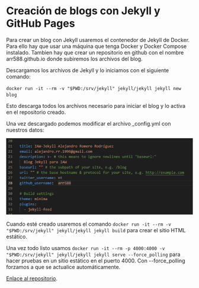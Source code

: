 # Creación de blogs con Jekyll y GitHub Pages

Para crear un blog con Jekyll usaremos el contenedor de Jekyll de Docker. Para ello hay que usar una máquina que tenga Docker y Docker Compose instalado. Tambien hay que crear un repositorio en github con el nombre arr588.github.io donde subiremos los archivos del blog.

Descargamos los archivos de Jekyll y lo iniciamos con el siguiente comando:

`docker run -it --rm -v "$PWD:/srv/jekyll" jekyll/jekyll jekyll new blog`

Esto descarga todos los archivos necesario para iniciar el blog y lo activa en el repositorio creado.

Una vez descargado podemos modificar el archivo _config.yml con nuestros datos:

![_config](https://raw.githubusercontent.com/arr588/iaw-jekyll/main/img/1.png)

Cuando esté creado usaremos el comando `docker run -it --rm -v "$PWD:/srv/jekyll" jekyll/jekyll jekyll build` para crear el sitio HTML estático.

Una vez todo listo usamos `docker run -it --rm -p 4000:4000 -v "$PWD:/srv/jekyll" jekyll/jekyll jekyll serve --force_polling` para hacer pruebas en un sitio estático en el puerto 4000. Con --force_polling forzamos a que se actualice automáticamente.

[Enlace al repositorio](https://github.com/arr588/arr588.github.io).